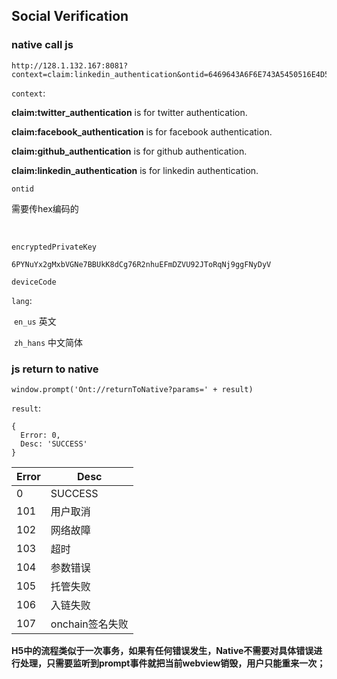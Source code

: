 ## Social Verification

  

### native call js

  

```
http://128.1.132.167:8081?context=claim:linkedin_authentication&ontid=6469643A6F6E743A5450516E4D576B5943524746513274736147314E566E4468446B75466E4D50476D62&encryptedPrivateKey=6PYNuYx2gMxbVGNe7BBUkK8dCg76R2nhuEFmDZVU92JToRqNj9ggFNyDyV&deviceCode=deviceafd9d0874ad847ea8250c62fa9018cd0&lang=zh_hans
```

  

`context`:  

**claim:twitter_authentication** is for twitter authentication.

**claim:facebook_authentication** is for facebook authentication.

**claim:github_authentication** is for github authentication.

**claim:linkedin_authentication** is for linkedin authentication.

  

`ontid`    

需要传hex编码的

​    

`encryptedPrivateKey`  

`6PYNuYx2gMxbVGNe7BBUkK8dCg76R2nhuEFmDZVU92JToRqNj9ggFNyDyV`  

  

`deviceCode`  



`lang`:   

​    `en_us`     英文  

​    `zh_hans`   中文简体  

  

### js return to native



```
window.prompt('Ont://returnToNative?params=' + result)
```



`result`:

```
{
  Error: 0,
  Desc: 'SUCCESS'
}
```



| Error | Desc            |
| ----- | --------------- |
| 0     | SUCCESS         |
| 101   | 用户取消        |
| 102   | 网络故障        |
| 103   | 超时            |
| 104   | 参数错误        |
| 105   | 托管失败        |
| 106   | 入链失败        |
| 107   | onchain签名失败 |



**H5中的流程类似于一次事务，如果有任何错误发生，Native不需要对具体错误进行处理，只需要监听到prompt事件就把当前webview销毁，用户只能重来一次；**

# 
